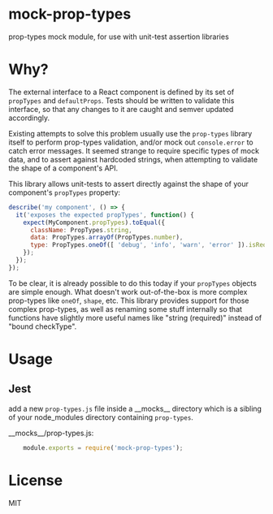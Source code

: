 # mock-prop-types

prop-types mock module, for use with unit-test assertion libraries

# Why?

The external interface to a React component is defined by its set of `propTypes` and `defaultProps`.  Tests should be written to validate this interface, so that any changes to it are caught and semver updated accordingly.

Existing attempts to solve this problem usually use the `prop-types` library itself to perform prop-types validation, and/or mock out `console.error` to catch error messages.  It seemed strange to require specific types of mock data, and to assert against hardcoded strings, when attempting to validate the shape of a component's API.

This library allows unit-tests to assert directly against the shape of your component's `propTypes` property:

```javascript
describe('my component', () => {
  it('exposes the expected propTypes', function() {
    expect(MyComponent.propTypes).toEqual({
      className: PropTypes.string,
      data: PropTypes.arrayOf(PropTypes.number),
      type: PropTypes.oneOf([ 'debug', 'info', 'warn', 'error' ]).isRequired
    });
  });
});
```

To be clear, it is already possible to do this today if your `propTypes` objects are simple enough.  What doesn't work out-of-the-box is more complex prop-types like `oneOf`, `shape`, etc.  This library provides support for those complex prop-types, as well as renaming some stuff internally so that functions have slightly more useful names like "string (required)" instead of "bound checkType".

# Usage

## Jest

add a new `prop-types.js` file inside a \_\_mocks\_\_ directory which is a sibling of your node_modules directory containing `prop-types`.

\_\_mocks\_\_/prop-types.js:

```javascript
    module.exports = require('mock-prop-types');
```

# License

MIT
